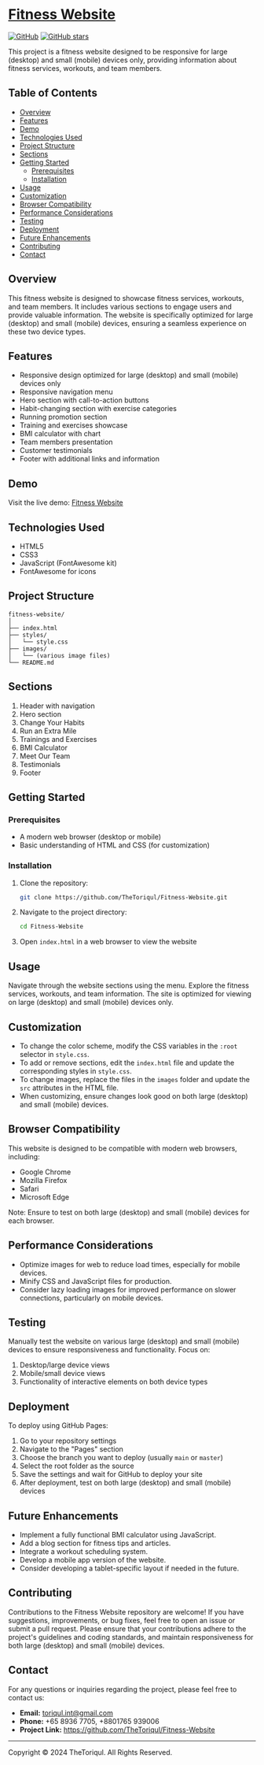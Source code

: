# [Fitness Website](https://thetoriqul.github.io/Fitness-Website/)

[![GitHub](https://img.shields.io/badge/GitHub-Fitness_Website-blue?style=flat&logo=github)](https://github.com/TheToriqul/Fitness-Website)
[![GitHub stars](https://img.shields.io/github/stars/TheToriqul/Fitness-Website?style=social)](https://github.com/TheToriqul/Fitness-Website/stargazers)

This project is a fitness website designed to be responsive for large (desktop) and small (mobile) devices only, providing information about fitness services, workouts, and team members.

## Table of Contents
- [Overview](#overview)
- [Features](#features)
- [Demo](#demo)
- [Technologies Used](#technologies-used)
- [Project Structure](#project-structure)
- [Sections](#sections)
- [Getting Started](#getting-started)
  - [Prerequisites](#prerequisites)
  - [Installation](#installation)
- [Usage](#usage)
- [Customization](#customization)
- [Browser Compatibility](#browser-compatibility)
- [Performance Considerations](#performance-considerations)
- [Testing](#testing)
- [Deployment](#deployment)
- [Future Enhancements](#future-enhancements)
- [Contributing](#contributing)
- [Contact](#contact)

## Overview

This fitness website is designed to showcase fitness services, workouts, and team members. It includes various sections to engage users and provide valuable information. The website is specifically optimized for large (desktop) and small (mobile) devices, ensuring a seamless experience on these two device types.

## Features

- Responsive design optimized for large (desktop) and small (mobile) devices only
- Responsive navigation menu
- Hero section with call-to-action buttons
- Habit-changing section with exercise categories
- Running promotion section
- Training and exercises showcase
- BMI calculator with chart
- Team members presentation
- Customer testimonials
- Footer with additional links and information

## Demo

Visit the live demo: [Fitness Website](https://thetoriqul.github.io/Fitness-Website/)

## Technologies Used

- HTML5
- CSS3
- JavaScript (FontAwesome kit)
- FontAwesome for icons

## Project Structure

```
fitness-website/
│
├── index.html
├── styles/
│   └── style.css
├── images/
│   └── (various image files)
└── README.md
```

## Sections

1. Header with navigation
2. Hero section
3. Change Your Habits
4. Run an Extra Mile
5. Trainings and Exercises
6. BMI Calculator
7. Meet Our Team
8. Testimonials
9. Footer

## Getting Started

### Prerequisites

- A modern web browser (desktop or mobile)
- Basic understanding of HTML and CSS (for customization)

### Installation

1. Clone the repository:
   ```bash
   git clone https://github.com/TheToriqul/Fitness-Website.git
   ```
2. Navigate to the project directory:
   ```bash
   cd Fitness-Website
   ```
3. Open `index.html` in a web browser to view the website

## Usage

Navigate through the website sections using the menu. Explore the fitness services, workouts, and team information. The site is optimized for viewing on large (desktop) and small (mobile) devices only.

## Customization

- To change the color scheme, modify the CSS variables in the `:root` selector in `style.css`.
- To add or remove sections, edit the `index.html` file and update the corresponding styles in `style.css`.
- To change images, replace the files in the `images` folder and update the `src` attributes in the HTML file.
- When customizing, ensure changes look good on both large (desktop) and small (mobile) devices.

## Browser Compatibility

This website is designed to be compatible with modern web browsers, including:
- Google Chrome
- Mozilla Firefox
- Safari
- Microsoft Edge

Note: Ensure to test on both large (desktop) and small (mobile) devices for each browser.

## Performance Considerations

- Optimize images for web to reduce load times, especially for mobile devices.
- Minify CSS and JavaScript files for production.
- Consider lazy loading images for improved performance on slower connections, particularly on mobile devices.

## Testing

Manually test the website on various large (desktop) and small (mobile) devices to ensure responsiveness and functionality. Focus on:

1. Desktop/large device views
2. Mobile/small device views
3. Functionality of interactive elements on both device types

## Deployment

To deploy using GitHub Pages:

1. Go to your repository settings
2. Navigate to the "Pages" section
3. Choose the branch you want to deploy (usually `main` or `master`)
4. Select the root folder as the source
5. Save the settings and wait for GitHub to deploy your site
6. After deployment, test on both large (desktop) and small (mobile) devices

## Future Enhancements

- Implement a fully functional BMI calculator using JavaScript.
- Add a blog section for fitness tips and articles.
- Integrate a workout scheduling system.
- Develop a mobile app version of the website.
- Consider developing a tablet-specific layout if needed in the future.

## Contributing

Contributions to the Fitness Website repository are welcome! If you have suggestions, improvements, or bug fixes, feel free to open an issue or submit a pull request. Please ensure that your contributions adhere to the project's guidelines and coding standards, and maintain responsiveness for both large (desktop) and small (mobile) devices.

## Contact

For any questions or inquiries regarding the project, please feel free to contact us:

- **Email:** toriqul.int@gmail.com
- **Phone:** +65 8936 7705, +8801765 939006
- **Project Link:** https://github.com/TheToriqul/Fitness-Website

---

Copyright © 2024 TheToriqul. All Rights Reserved.